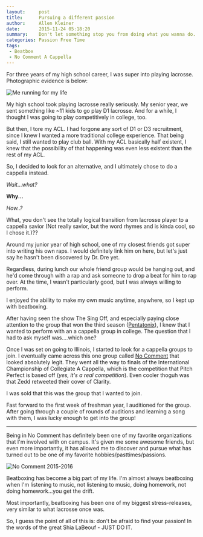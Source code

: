 ```yaml
---
layout:     post
title:      Pursuing a different passion
author:     Allen Kleiner
date:       2015-11-24 05:18:20
summary:    Don't let something stop you from doing what you wanna do.
categories: Passion Free Time
tags:
 - Beatbox
 - No Comment A Cappella
---
```


For three years of my high school career, I was super into playing lacrosse. Photographic evidence is below: 

![Me running for my life](https://scontent-iad3-1.xx.fbcdn.net/hphotos-xfa1/v/t1.0-9/541008_3634297981333_778678036_n.jpg?oh=dd05e444bbdee13dcbe29a2753efff00&oe=56F4D4D3)

My high school took playing lacrosse really seriously. My senior year, we sent something like ~11 kids to go play D1 lacrosse. And for a while, I thought I was going to play competitively in college, too. 

But then, I tore my ACL. I had forgone any sort of D1 or D3 recruitment, since I knew I wanted a more traditional college experience. That being said, I still wanted to play club ball. With my ACL basically half existent, I knew that the possibility of that happening was even less existent than the rest of my ACL. 

So, I decided to look for an alternative, and I ultimately chose to do a cappella instead. 

*Wait...what?*

**Why...**

*How..?*

What, you don't see the totally logical transition from lacrosse player to a cappella savior (Not really savior, but the word rhymes and is kinda cool, so I chose it.)?? 

Around my junior year of high school, one of my closest friends got super into writing his own raps. I would definitely link him on here, but let's just say he hasn't been discovered by Dr. Dre yet. 

Regardless, during lunch our whole friend group would be hanging out, and he'd come through with a rap and ask someone to drop a beat for him to rap over. At the time, I wasn't particularly good, but I was always willing to perform. 

I enjoyed the ability to make my own music anytime, anywhere, so I kept up with beatboxing. 

After having seen the show The Sing Off, and especially paying close attention to the group that won the third season ([Pentatonix](https://www.youtube.com/watch?v=TsVeQnBmp70)), I knew that I wanted to perform with an a cappella group in college. The question that I had to ask myself was....which one? 

Once I was set on going to Illinois, I started to look for a cappella groups to join. I eventually came across this one group called [No Comment](http://nocommentacappella.com) that looked absolutely legit. They went all the way to finals of the International Championship of Collegiate A Cappella, which is the competition that Pitch Perfect is based off (*yes, it's a real competition*). Even cooler thoguh was that Zedd retweeted their cover of Clarity.

I was sold that this was the group that I wanted to join. 

Fast forward to the first week of freshman year, I auditioned for the group. After going through a couple of rounds of auditions and learning a song with them, I was lucky enough to get into the group! 

--- 

Being in No Comment has definitely been one of my favorite organizations that I'm involved with on campus. It's given me some awesome friends, but even more importantly, it has allowed me to discover and pursue what has turned out to be one of my favorite hobbies/pasttimes/passions. 

![No Comment 2015-2016](https://scontent-iad3-1.xx.fbcdn.net/hphotos-xtp1/v/t1.0-9/12109034_10153653059158680_771022743339966554_n.jpg?oh=5758f5185a39f07013f6adb313ae5110&oe=56F54C3E)

Beatboxing has become a big part of my life. I'm almost always beatboxing when I'm listening to music, not listening to music, doing homework, not doing homework...you get the drift. 

Most importantly, beatboxing has been one of my biggest stress-releases, very similar to what lacrosse once was. 

So, I guess the point of all of this is: don't be afraid to find your passion! In the words of the great Shia LaBeouf - JUST DO IT. 

